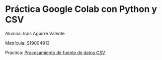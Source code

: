 # Práctica Google Colab con Python y CSV

Alumna: Iraís Aguirre Valente

Matrícula: S19004913

Práctica: [Procesamiento de fuente de datos CSV](https://drive.google.com/file/d/1I25USo1WXauY9bEO9slYnvC8aOawYNJw/view?usp=sharing)
